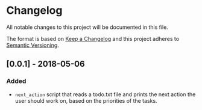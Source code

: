 # Changelog

All notable changes to this project will be documented in this file.

The format is based on [Keep a Changelog](http://keepachangelog.com/en/1.0.0/)
and this project adheres to [Semantic Versioning](http://semver.org/spec/v2.0.0.html).

## [0.0.1] - 2018-05-06

### Added

- `next_action` script that reads a todo.txt file and prints the next action the user should
  work on, based on the priorities of the tasks.
